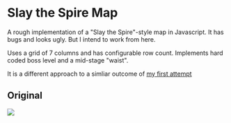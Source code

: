 # Slay the Spire Map
A rough implementation of a "Slay the Spire"-style map in Javascript. It has bugs and looks ugly. But I intend to work from here.

Uses a grid of 7 columns and has configurable row count. Implements hard coded boss level and a mid-stage "waist".

It is a different approach to a simliar outcome of [my first attempt](https://oelna.github.io/random-rpg-map/)

## Original

![](https://steamuserimages-a.akamaihd.net/ugc/957481092845833078/A708E7902EE6E6EFECD06D1FB5FB906BB9EB8D51/)
